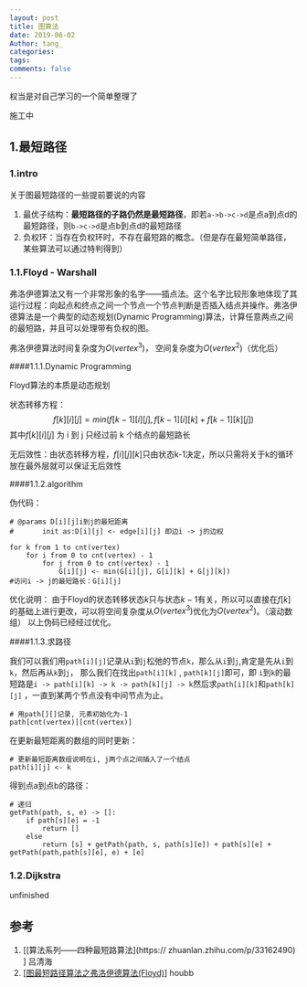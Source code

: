 ```yaml
---
layout: post
title: 图算法
date: 2019-06-02
Author: tang_
categories: 
tags:
comments: false
--- 
```


权当是对自己学习的一个简单整理了

施工中

## 1.最短路径

### 1.intro

关于图最短路径的一些提前要说的内容
1. 最优子结构：**最短路径的子路仍然是最短路径**，即若`a->b->c->d`是点a到点d的最短路径，则`b->c->d`是点b到点d的最短路径
2. 负权环：当存在负权环时，不存在最短路的概念。（但是存在最短简单路径，某些算法可以通过特判得到）

### 1.1.Floyd - Warshall

弗洛伊德算法又有一个非常形象的名字——插点法。这个名字比较形象地体现了其运行过程：向起点和终点之间一个节点一个节点判断是否插入结点并操作。弗洛伊德算法是一个典型的动态规划(Dynamic Programming)算法，计算任意两点之间的最短路，并且可以处理带有负权的图。

弗洛伊德算法时间复杂度为$O(vertex^3)$， 空间复杂度为$O(vertex^2)$（优化后）

####1.1.1.Dynamic Programming

Floyd算法的本质是动态规划


状态转移方程：
$$
f[k][i][j] = min(f[k-1][i][j], f[k-1][i][k] + f[k-1][k][j])
$$
其中$f[k][i][j]$ 为 i 到 j 只经过前 k 个结点的最短路长


无后效性：由状态转移方程，$f[i][j][k]$只由状态k-1决定，所以只需将关于k的循环放在最外层就可以保证无后效性

####1.1.2.algorithm

伪代码：
```
# @params D[i][j]i到j的最短距离
# 		init as:D[i][j] <- edge[i][j] 即边i -> j的边权

for k from 1 to cnt(vertex)
	for i from 0 to cnt(vertex) - 1
		for j from 0 to cnt(vertex) - 1
			G[i][j] <- min(G[i][j], G[i][k] + G[j][k])
#访问i -> j的最短路长：G[i][j]
```

优化说明：
由于Floyd的状态转移状态$k$只与状态$k-1$有关，所以可以直接在$f[k]$的基础上进行更改，可以将空间复杂度从$O(vertex^3)$优化为$O(vertex^2)$。（滚动数组）
以上伪码已经经过优化。

####1.1.3.求路径

我们可以我们用`path[i][j]`记录从`i`到`j`松弛的节点`k`，那么从`i`到`j`,肯定是先从`i`到`k`，然后再从`k`到`j`， 那么我们在找出`path[i][k]` , `path[k][j]`即可，即 `i`到`k`的最短路是` i -> path[i][k] -> k -> path[k][j] -> k `然后求`path[i][k]`和`path[k][j]` ，一直到某两个节点没有中间节点为止。

```
# 用path[][]记录, 元素初始化为-1
path[cnt(vertex)][cnt(vertex)]
```

在更新最短距离的数组的同时更新：

```
# 更新最短距离数组说明在i, j两个点之间插入了一个结点
path[i][j] <- k
```

得到点a到点b的路径：

```
# 递归
getPath(path, s, e) -> []:
	if path[s][e] = -1
		return []
	else
		return [s] + getPath(path, s, path[s][e]) + path[s][e] + getPath(path,path[s][e], e) + [e]
```



### 1.2.Dijkstra

unfinished



## 参考

1. \[[算法系列——四种最短路算法](https:// zhuanlan.zhihu.com/p/33162490) ] 吕清海
2. \[[图最短路径算法之弗洛伊德算法(Floyd)](https://houbb.github.io/2020/01/23/data-struct-learn-03-graph-floyd)\] houbb
